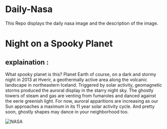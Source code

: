 # Daily-Nasa

This Repo displays the daily nasa image and the description of the image.

<!--NASA-->
# Night on a Spooky Planet
## explaination :

What spooky planet is this? Planet Earth of course, on a dark and stormy night in 2013 at Hverir, a geothermally active area along the volcanic landscape in northeastern Iceland. Triggered by solar activity, geomagnetic storms produced the auroral display in the starry night sky. The ghostly towers of steam and gas are venting from fumaroles and danced against the eerie greenish light. For now, auroral apparitions are increasing as our Sun approaches a maximum in its 11 year solar activity cycle. And pretty soon, ghostly shapes may dance in your neighborhood too.

![NASA](https://apod.nasa.gov/apod/image/2210/Hverir_Vetter_960.jpg)
<!--/NASA-->